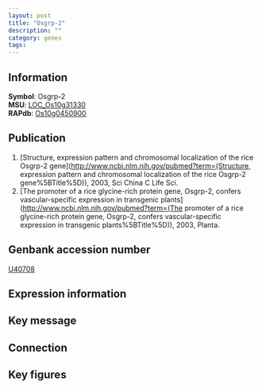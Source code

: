 ```yaml
---
layout: post
title: "Osgrp-2"
description: ""
category: genes
tags: 
---
```


## Information
__Symbol__: Osgrp-2  
__MSU__: [LOC_Os10g31330](http://rice.plantbiology.msu.edu/cgi-bin/ORF_infopage.cgi?orf=LOC_Os10g31330)  
__RAPdb__: [Os10g0450900](http://rapdb.dna.affrc.go.jp/viewer/gbrowse_details/irgsp1?name=Os10g0450900)  

## Publication
1. [Structure, expression pattern and chromosomal localization of the rice Osgrp-2 gene](http://www.ncbi.nlm.nih.gov/pubmed?term=(Structure, expression pattern and chromosomal localization of the rice Osgrp-2 gene%5BTitle%5D)), 2003, Sci China C Life Sci.
2. [The promoter of a rice glycine-rich protein gene, Osgrp-2, confers vascular-specific expression in transgenic plants](http://www.ncbi.nlm.nih.gov/pubmed?term=(The promoter of a rice glycine-rich protein gene, Osgrp-2, confers vascular-specific expression in transgenic plants%5BTitle%5D)), 2003, Planta.

## Genbank accession number
[U40708](http://www.ncbi.nlm.nih.gov/nuccore/U40708)

## Expression information

## Key message

## Connection

## Key figures


